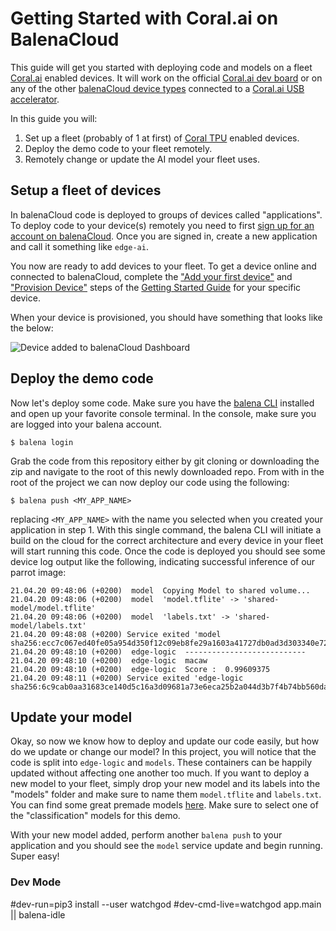 # Getting Started with Coral.ai on BalenaCloud

This guide will get you started with deploying code and models on a fleet [Coral.ai][coral] enabled devices. It will work on the official [Coral.ai dev board][coral-dev] or on any of the other [balenaCloud device types][balena-devices] connected to a [Coral.ai USB accelerator][coral-usb].

In this guide you will:
1. Set up a fleet (probably of 1 at first) of [Coral TPU][coral] enabled devices.
2. Deploy the demo code to your fleet remotely.
3. Remotely change or update the AI model your fleet uses.

## Setup a fleet of devices

In balenaCloud code is deployed to groups of devices called "applications". To deploy code to your device(s) remotely you need to first [sign up for an account on balenaCloud](https://dashboard.balena-cloud.com/signup). Once you are signed in, create a new application and call it something like `edge-ai`.

You now are ready to add devices to your fleet. To get a device online and connected to balenaCloud, complete the ["Add your first device"][add-new-device-coral] and ["Provision Device"][provision-device-coral] steps of the [Getting Started Guide][getting-started-balena] for your specific device.

When your device is provisioned, you should have something that looks like the below:

![Device added to balenaCloud Dashboard](device-added.png)

## Deploy the demo code

Now let's deploy some code. Make sure you have the [balena CLI][balena-cli] installed and open up your favorite console terminal. In the console, make sure you are logged into your balena account.
```
$ balena login
```
Grab the code from this repository either by git cloning or downloading the zip and navigate to the root of this newly downloaded repo. From with in the root of the project we can now deploy our code using the following:
```
$ balena push <MY_APP_NAME>
```
replacing `<MY_APP_NAME>` with the name you selected when you created your application in step 1. With this single command, the balena CLI will initiate a build on the cloud for the correct architecture and every device in your fleet will start running this code. Once the code is deployed you should see some device log output like the following, indicating successful inference of our parrot image:
```
21.04.20 09:48:06 (+0200)  model  Copying Model to shared volume...
21.04.20 09:48:06 (+0200)  model  'model.tflite' -> 'shared-model/model.tflite'
21.04.20 09:48:06 (+0200)  model  'labels.txt' -> 'shared-model/labels.txt'
21.04.20 09:48:08 (+0200) Service exited 'model sha256:ecc7c067ed40fe05a954d350f12c09eb8fe29a1603a41727db0ad3d303340e72'
21.04.20 09:48:10 (+0200)  edge-logic  ---------------------------
21.04.20 09:48:10 (+0200)  edge-logic  macaw
21.04.20 09:48:10 (+0200)  edge-logic  Score :  0.99609375
21.04.20 09:48:11 (+0200) Service exited 'edge-logic sha256:6c9cab0aa31683ce140d5c16a3d09681a73e6eca25b2a044d3b7f4b74bb560da'
```

## Update your model

Okay, so now we know how to deploy and update our code easily, but how do we update or change our model? In this project, you will notice that the code is split into `edge-logic` and `models`. These containers can be happily updated without affecting one another too much. If you want to deploy a new model to your fleet, simply drop your new model and its labels into the "models" folder and make sure to name them `model.tflite` and `labels.txt`. You can find some great premade models [here][coral-models]. Make sure to select one of the "classification" models for this demo.

With your new model added, perform another `balena push` to your application and you should see the `model` service update and begin running. Super easy!

[coral]:https://coral.ai
[coral-dev]:https://coral.ai/products/dev-board
[coral-usb]:https://coral.ai/products/accelerator/
[coral-models]:https://coral.ai/models/
[balena]:https://www.balena.io/
[getting-started-balena]:https://www.balena.io/docs/learn/getting-started
[balena-devices]:https://www.balena.io/docs/reference/hardware/devices/
[add-new-device-coral]:https://www.balena.io/docs/learn/getting-started/coral-dev/python/#add-your-first-device
[balena-cli]:https://www.balena.io/docs/reference/balena-cli/
[provision-device-coral]:https://www.balena.io/docs/learn/getting-started/coral-dev/python/#provision-device



### Dev Mode

#dev-run=pip3 install --user watchgod
#dev-cmd-live=watchgod app.main || balena-idle